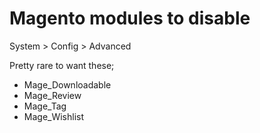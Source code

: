 Magento modules to disable
==========================

System > Config > Advanced

Pretty rare to want these;

- Mage_Downloadable
- Mage_Review
- Mage_Tag
- Mage_Wishlist
